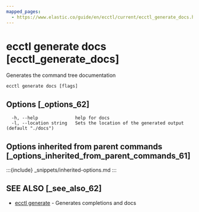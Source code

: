 ```yaml
---
mapped_pages:
  - https://www.elastic.co/guide/en/ecctl/current/ecctl_generate_docs.html
---
```


# ecctl generate docs [ecctl_generate_docs]

Generates the command tree documentation

```
ecctl generate docs [flags]
```


## Options [_options_62]

```
  -h, --help              help for docs
  -l, --location string   Sets the location of the generated output (default "./docs")
```


## Options inherited from parent commands [_options_inherited_from_parent_commands_61]

:::{include} _snippets/inherited-options.md
:::


## SEE ALSO [_see_also_62]

* [ecctl generate](/reference/ecctl_generate.md)	 - Generates completions and docs

